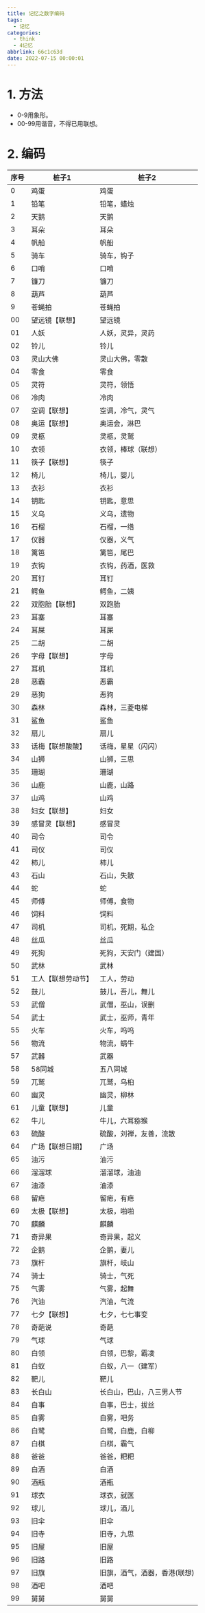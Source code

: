 ```yaml
---
title: 记忆之数字编码
tags:
  - 记忆
categories:
  - think
  - 4记忆
abbrlink: 66c1c63d
date: 2022-07-15 00:00:01
---
```


# 1. 方法

+ 0-9用象形。
+ 00-99用谐音，不得已用联想。

<!-- more -->

# 2. 编码

| 序号 | 桩子1 | 桩子2 |
| ---- | ------ | -------------------------------- |
| 0    | 鸡蛋 | 鸡蛋 |
| 1    | 铅笔 | 铅笔，蜡烛 |
| 2    | 天鹅 | 天鹅 |
| 3    | 耳朵 | 耳朵 |
| 4    | 帆船 | 帆船 |
| 5    | 骑车 | 骑车，钩子 |
| 6    | 口哨 | 口哨 |
| 7    | 镰刀 | 镰刀 |
| 8    | 葫芦 | 葫芦 |
| 9    | 苍蝇拍 | 苍蝇拍 |
| 00    | 望远镜【联想】 | 望远镜 |
| 01    | 人妖 | 人妖，灵异，灵药 |
| 02    | 铃儿 | 铃儿 |
| 03   | 灵山大佛 | 灵山大佛，零散 |
| 04   | 零食 | 零食 |
| 05   | 灵符 | 灵符，领悟 |
| 06   | 冷肉 | 冷肉 |
| 07   | 空调【联想】 | 空调，冷气，灵气 |
| 08   | 奥运【联想】 | 奥运会，淋巴 |
| 09   | 灵柩 | 灵柩，灵鹫 |
| 10   | 衣领 | 衣领，棒球（联想） |
| 11   | 筷子【联想】 | 筷子 |
| 12   | 椅儿 | 椅儿，婴儿 |
| 13   | 衣衫 | 衣衫 |
| 14   | 钥匙 | 钥匙，意思 |
| 15   | 义乌 | 义乌，遗物 |
| 16   | 石榴 | 石榴，一绺 |
| 17   | 仪器 | 仪器，义气 |
| 18   | 篱笆 | 篱笆，尾巴 |
| 19   | 衣钩 | 衣钩，药酒，医救 |
| 20   | 耳钉 | 耳钉 |
| 21   | 鳄鱼 | 鳄鱼，二姨 |
| 22   | 双胞胎【联想】 | 双跑胎 |
| 23   | 耳塞 | 耳塞 |
| 24   | 耳屎 | 耳屎 |
| 25   | 二胡 | 二胡 |
| 26   | 字母【联想】 | 字母 |
| 27   | 耳机 | 耳机 |
| 28   | 恶霸 | 恶霸 |
| 29   | 恶狗 | 恶狗 |
| 30   | 森林 | 森林，三菱电梯 |
| 31   | 鲨鱼 | 鲨鱼 |
| 32   | 扇儿 | 扇儿 |
| 33   | 话梅【联想酸酸】 | 话梅，星星（闪闪） |
| 34   | 山狮 | 山狮，三思 |
| 35   | 珊瑚 | 珊瑚 |
| 36   | 山鹿 | 山鹿，山路 |
| 37   | 山鸡 | 山鸡 |
| 38   | 妇女【联想】 | 妇女 |
| 39   | 感冒灵【联想】 | 感冒灵 |
| 40   | 司令 | 司令 |
| 41   | 司仪 | 司仪 |
| 42   | 柿儿 | 柿儿 |
| 43   | 石山 | 石山，失散 |
| 44   | 蛇 | 蛇 |
| 45   | 师傅 | 师傅，食物 |
| 46   | 饲料 | 饲料 |
| 47   | 司机 | 司机，死期，私企 |
| 48   | 丝瓜 | 丝瓜 |
| 49   | 死狗 | 死狗，天安门（建国） |
| 50   | 武林 | 武林 |
| 51   | 工人【联想劳动节】 | 工人，劳动 |
| 52   | 鼓儿 | 鼓儿，吾儿，舞儿 |
| 53   | 武僧 | 武僧，巫山，误删 |
| 54   | 武士 | 武士，巫师，青年 |
| 55   | 火车 | 火车，呜呜 |
| 56   | 物流 | 物流，蜗牛 |
| 57   | 武器 | 武器 |
| 58   | 58同城 | 五八同城 |
| 59   | 兀鹫 | 兀鹫，乌桕 |
| 60   | 幽灵 | 幽灵，柳林 |
| 61   | 儿童【联想】 | 儿童 |
| 62   | 牛儿 | 牛儿，六耳猕猴 |
| 63   | 硫酸 | 硫酸，刘禅，友善，流散 |
| 64   | 广场【联想日期】 | 广场 |
| 65   | 油污 | 油污 |
| 66   | 溜溜球 | 溜溜球，油油 |
| 67   | 油漆 | 油漆 |
| 68   | 留疤 | 留疤，有疤 |
| 69   | 太极【联想】 | 太极，啪啪 |
| 70   | 麒麟 | 麒麟 |
| 71   | 奇异果 | 奇异果，起义 |
| 72   | 企鹅 | 企鹅，妻儿 |
| 73   | 旗杆 | 旗杆，岐山 |
| 74   | 骑士 | 骑士，气死 |
| 75   | 气雾 | 气雾，起舞 |
| 76   | 汽油 | 汽油，气流 |
| 77   | 七夕【联想】 | 七夕，七七事变 |
| 78   | 奇葩说 | 奇葩 |
| 79   | 气球 | 气球 |
| 80   | 白领 | 白领，巴黎，霸凌 |
| 81   | 白蚁 | 白蚁，八一（建军） |
| 82   | 靶儿 | 靶儿 |
| 83   | 长白山 | 长白山，巴山，八三男人节 |
| 84   | 白事 | 白事，巴士，拔丝 |
| 85   | 白雾 | 白雾，吧务 |
| 86   | 白鹭 | 白鹭，白鹿，白柳 |
| 87   | 白棋 | 白棋，霸气 |
| 88   | 爸爸 | 爸爸，粑粑 |
| 89   | 白酒 | 白酒 |
| 90   | 酒瓶 | 酒瓶 |
| 91   | 球衣 | 球衣，就医 |
| 92   | 球儿 | 球儿，酒儿 |
| 93   | 旧伞 | 旧伞 |
| 94   | 旧寺 | 旧寺，九思 |
| 95   | 旧屋 | 旧屋 |
| 96   | 旧路 | 旧路 |
| 97   | 旧旗 | 旧旗，酒气，酒器，香港(联想) |
| 98   | 酒吧 | 酒吧 |
| 99   | 舅舅 | 舅舅 |
